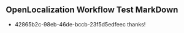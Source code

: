 ## OpenLocalization Workflow Test MarkDown
* 42865b2c-98eb-46de-bccb-23f5d5edfeec thanks!

<!--HONumber=Sep16_HO1-->



